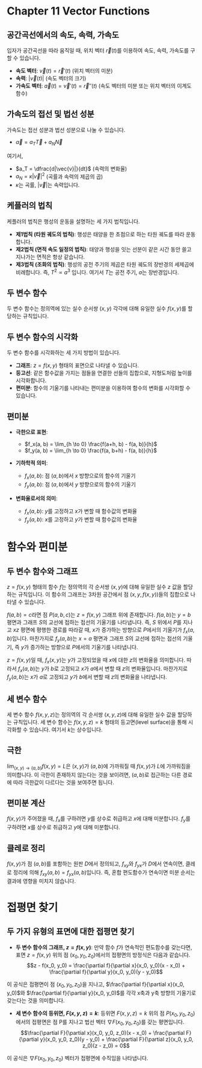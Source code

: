 # Chapter 11 Vector Functions

## 공간곡선에서의 속도, 속력, 가속도

입자가 공간곡선을 따라 움직일 때, 위치 벡터 $\vec{r}(t)$를 이용하여 속도, 속력, 가속도를 구할 수 있습니다.

* **속도 벡터**: $\vec{v}(t) = \vec{r}'(t)$  (위치 벡터의 미분)
* **속력**: $|\vec{v}(t)|$ (속도 벡터의 크기)
* **가속도 벡터**: $\vec{a}(t) = \vec{v}'(t) = \vec{r}''(t)$ (속도 벡터의 미분 또는 위치 벡터의 이계도함수)

## 가속도의 접선 및 법선 성분

가속도는 접선 성분과 법선 성분으로 나눌 수 있습니다.

* $\vec{a} = a_T \vec{T} + a_N \vec{N}$

여기서,

* $a_T = \dfrac{d|\vec{v}|}{dt}$ (속력의 변화율)
* $a_N = \kappa |\vec{v}|^2$ (곡률과 속력의 제곱의 곱)
* $\kappa$는 곡률, $|\vec{v}|$는 속력입니다.

## 케플러의 법칙

케플러의 법칙은 행성의 운동을 설명하는 세 가지 법칙입니다.

* **제1법칙 (타원 궤도의 법칙)**: 행성은 태양을 한 초점으로 하는 타원 궤도를 따라 운동합니다.
* **제2법칙 (면적 속도 일정의 법칙)**: 태양과 행성을 잇는 선분이 같은 시간 동안 쓸고 지나가는 면적은 항상 같습니다.
* **제3법칙 (조화의 법칙)**: 행성의 공전 주기의 제곱은 타원 궤도의 장반경의 세제곱에 비례합니다. 즉, $T^2 \propto a^3$ 입니다. 여기서 $T$는 공전 주기, $a$는 장반경입니다.

## 두 변수 함수

두 변수 함수는 정의역에 있는 실수 순서쌍 $(x, y)$ 각각에 대해 유일한 실수 $f(x, y)$를 할당하는 규칙입니다.

## 두 변수 함수의 시각화

두 변수 함수를 시각화하는 세 가지 방법이 있습니다.

* **그래프**: $z = f(x, y)$ 형태의 표면으로 나타낼 수 있습니다.
* **등고선**: 같은 함수값을 가지는 점들을 연결한 선들의 집합으로, 지형도처럼 높이를 시각화합니다.
* **편미분**: 함수의 기울기를 나타내는 편미분을 이용하여 함수의 변화를 시각화할 수 있습니다.

## 편미분

* **극한으로 표현**:
    * $f_x(a, b) = \lim_{h \to 0} \frac{f(a+h, b) - f(a, b)}{h}$
    * $f_y(a, b) = \lim_{h \to 0} \frac{f(a, b+h) - f(a, b)}{h}$

* **기하학적 의미**:
    * $f_x(a, b)$: 점 $(a, b)$에서 $x$ 방향으로의 함수의 기울기
    * $f_y(a, b)$: 점 $(a, b)$에서 $y$ 방향으로의 함수의 기울기

* **변화율로서의 의미**:
    * $f_x(a, b)$: $y$를 고정하고 $x$가 변할 때 함수값의 변화율
    * $f_y(a, b)$: $x$를 고정하고 $y$가 변할 때 함수값의 변화율

# 함수와 편미분

## 두 변수 함수와 그래프

$z = f(x, y)$ 형태의 함수 $f$는 정의역의 각 순서쌍 $(x, y)$에 대해 유일한 실수 $z$ 값을 할당하는 규칙입니다. 이 함수의 그래프는 3차원 공간에서 점 $(x, y, f(x, y))$들의 집합으로 나타낼 수 있습니다.

$f(a, b) = c$라면 점 $P(a, b, c)$는 $z = f(x, y)$ 그래프 위에 존재합니다. $f(a, b)$는 $y=b$ 평면과 그래프 $S$의 교선에 접하는 접선의 기울기를 나타냅니다. 즉, $S$ 위에서 $P$를 지나고 $xz$ 평면에 평행한 경로를 따라갈 때, $x$가 증가하는 방향으로 $P$에서의 기울기가 $f_x(a, b)$입니다. 마찬가지로 $f_y(a, b)$는 $x=a$ 평면과 그래프 $S$의 교선에 접하는 접선의 기울기, 즉 $y$가 증가하는 방향으로 $P$에서의 기울기를 나타냅니다.

$z = f(x, y)$일 때, $f_x(x, y)$는 $y$가 고정되었을 때 $x$에 대한 $z$의 변화율을 의미합니다. 따라서 $f_x(a, b)$는 $y$가 $b$로 고정되고 $x$가 $a$에서 변할 때 $z$의 변화율입니다. 마찬가지로 $f_y(a, b)$는 $x$가 $a$로 고정되고 $y$가 $b$에서 변할 때 $z$의 변화율을 나타냅니다.

## 세 변수 함수

세 변수 함수 $f(x, y, z)$는 정의역의 각 순서쌍 $(x, y, z)$에 대해 유일한 실수 값을 할당하는 규칙입니다. 세 변수 함수는 $f(x, y, z) = k$ 형태의 등고면(level surface)을 통해 시각화할 수 있습니다. 여기서 $k$는 상수입니다.

## 극한

$\lim_{(x, y) \to (a, b)} f(x, y) = L$은 $(x, y)$가 $(a, b)$에 가까워질 때 $f(x, y)$가 $L$에 가까워짐을 의미합니다. 이 극한이 존재하지 않는다는 것을 보이려면, $(a, b)$로 접근하는 다른 경로에 따라 극한값이 다르다는 것을 보여주면 됩니다.

## 편미분 계산

$f(x, y)$가 주어졌을 때, $f_x$를 구하려면 $y$를 상수로 취급하고 $x$에 대해 미분합니다. $f_y$를 구하려면 $x$를 상수로 취급하고 $y$에 대해 미분합니다.

## 클레로 정리

$f(x, y)$가 점 $(a, b)$를 포함하는 원판 $D$에서 정의되고, $f_{xy}$와 $f_{yx}$가 $D$에서 연속이면, 클레로 정리에 의해 $f_{xy}(a, b) = f_{yx}(a, b)$입니다. 즉, 혼합 편도함수가 연속이면 미분 순서는 결과에 영향을 미치지 않습니다.

# 접평면 찾기

## 두 가지 유형의 표면에 대한 접평면 찾기

* **두 변수 함수의 그래프, $z = f(x, y)$**:
만약 함수 $f$가 연속적인 편도함수를 갖는다면, 표면 $z = f(x, y)$ 위의 점 $(x_0, y_0, z_0)$에서의 접평면의 방정식은 다음과 같습니다.
$$z - f(x_0, y_0) = \frac{\partial f}{\partial x}(x_0, y_0)(x - x_0) + \frac{\partial f}{\partial y}(x_0, y_0)(y - y_0)$$

이 공식은 접평면이 점 $(x_0, y_0, z_0)$을 지나고, $\frac{\partial f}{\partial x}(x_0, y_0)$와 $\frac{\partial f}{\partial y}(x_0, y_0)$를 각각 x축과 y축 방향의 기울기로 갖는다는 것을 의미합니다.

* **세 변수 함수의 등위면, $F(x, y, z) = k$**:
등위면 $F(x, y, z) = k$ 위의 점 $P(x_0, y_0, z_0)$에서의 접평면은 점 P를 지나고 법선 벡터 $\nabla F(x_0, y_0, z_0)$를 갖는 평면입니다.
$$\frac{\partial F}{\partial x}(x_0, y_0, z_0)(x - x_0) + \frac{\partial F}{\partial y}(x_0, y_0, z_0)(y - y_0) + \frac{\partial F}{\partial z}(x_0, y_0, z_0)(z - z_0) = 0$$

이 공식은 $\nabla F(x_0, y_0, z_0)$ 벡터가 접평면에 수직임을 나타냅니다.
